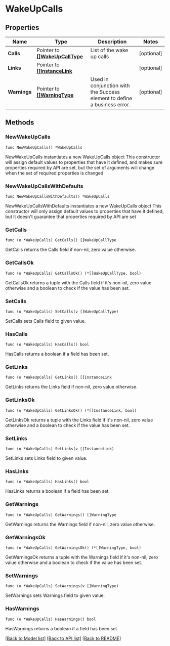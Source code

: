 # WakeUpCalls

## Properties

Name | Type | Description | Notes
------------ | ------------- | ------------- | -------------
**Calls** | Pointer to [**[]WakeUpCallType**](WakeUpCallType.md) | List of the wake up calls | [optional] 
**Links** | Pointer to [**[]InstanceLink**](InstanceLink.md) |  | [optional] 
**Warnings** | Pointer to [**[]WarningType**](WarningType.md) | Used in conjunction with the Success element to define a business error. | [optional] 

## Methods

### NewWakeUpCalls

`func NewWakeUpCalls() *WakeUpCalls`

NewWakeUpCalls instantiates a new WakeUpCalls object
This constructor will assign default values to properties that have it defined,
and makes sure properties required by API are set, but the set of arguments
will change when the set of required properties is changed

### NewWakeUpCallsWithDefaults

`func NewWakeUpCallsWithDefaults() *WakeUpCalls`

NewWakeUpCallsWithDefaults instantiates a new WakeUpCalls object
This constructor will only assign default values to properties that have it defined,
but it doesn't guarantee that properties required by API are set

### GetCalls

`func (o *WakeUpCalls) GetCalls() []WakeUpCallType`

GetCalls returns the Calls field if non-nil, zero value otherwise.

### GetCallsOk

`func (o *WakeUpCalls) GetCallsOk() (*[]WakeUpCallType, bool)`

GetCallsOk returns a tuple with the Calls field if it's non-nil, zero value otherwise
and a boolean to check if the value has been set.

### SetCalls

`func (o *WakeUpCalls) SetCalls(v []WakeUpCallType)`

SetCalls sets Calls field to given value.

### HasCalls

`func (o *WakeUpCalls) HasCalls() bool`

HasCalls returns a boolean if a field has been set.

### GetLinks

`func (o *WakeUpCalls) GetLinks() []InstanceLink`

GetLinks returns the Links field if non-nil, zero value otherwise.

### GetLinksOk

`func (o *WakeUpCalls) GetLinksOk() (*[]InstanceLink, bool)`

GetLinksOk returns a tuple with the Links field if it's non-nil, zero value otherwise
and a boolean to check if the value has been set.

### SetLinks

`func (o *WakeUpCalls) SetLinks(v []InstanceLink)`

SetLinks sets Links field to given value.

### HasLinks

`func (o *WakeUpCalls) HasLinks() bool`

HasLinks returns a boolean if a field has been set.

### GetWarnings

`func (o *WakeUpCalls) GetWarnings() []WarningType`

GetWarnings returns the Warnings field if non-nil, zero value otherwise.

### GetWarningsOk

`func (o *WakeUpCalls) GetWarningsOk() (*[]WarningType, bool)`

GetWarningsOk returns a tuple with the Warnings field if it's non-nil, zero value otherwise
and a boolean to check if the value has been set.

### SetWarnings

`func (o *WakeUpCalls) SetWarnings(v []WarningType)`

SetWarnings sets Warnings field to given value.

### HasWarnings

`func (o *WakeUpCalls) HasWarnings() bool`

HasWarnings returns a boolean if a field has been set.


[[Back to Model list]](../README.md#documentation-for-models) [[Back to API list]](../README.md#documentation-for-api-endpoints) [[Back to README]](../README.md)


